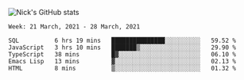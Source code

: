 ![Nick's GitHub stats](https://github-readme-stats.vercel.app/api?username=nickdark&theme=vue&show_icons=true)


<!--START_SECTION:waka-->
```text
Week: 21 March, 2021 - 28 March, 2021

SQL          6 hrs 19 mins   ███████████████░░░░░░░░░░   59.52 % 
JavaScript   3 hrs 10 mins   ███████▒░░░░░░░░░░░░░░░░░   29.90 % 
TypeScript   38 mins         █▓░░░░░░░░░░░░░░░░░░░░░░░   06.10 % 
Emacs Lisp   13 mins         ▓░░░░░░░░░░░░░░░░░░░░░░░░   02.13 % 
HTML         8 mins          ▒░░░░░░░░░░░░░░░░░░░░░░░░   01.32 % 
```
<!--END_SECTION:waka-->

<!--
**nickdark/nickdark** is a ✨ _special_ ✨ repository because its `README.md` (this file) appears on your GitHub profile.

Here are some ideas to get you started:

- 🔭 I’m currently working on ...
- 🌱 I’m currently learning ...
- 👯 I’m looking to collaborate on ...
- 🤔 I’m looking for help with ...
- 💬 Ask me about ...
- 📫 How to reach me: ...
- 😄 Pronouns: ...
- ⚡ Fun fact: ...
-->

